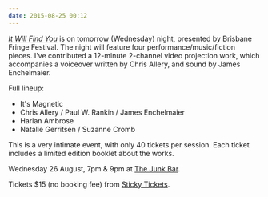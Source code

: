 ```yaml
---
date: 2015-08-25 00:12
---
```


[_It Will Find You_][1] is on tomorrow (Wednesday) night, presented by Brisbane
Fringe Festival. The night will feature four performance/music/fiction pieces.
I've contributed a 12-minute 2-channel video projection work, which accompanies
a voiceover written by Chris Allery, and sound by James Enchelmaier.

Full lineup:

- It's Magnetic
- Chris Allery / Paul W. Rankin / James Enchelmaier
- Harlan Ambrose
- Natalie Gerritsen / Suzanne Cromb

This is a very intimate event, with only 40 tickets per session. Each ticket
includes a limited edition booklet about the works.

Wednesday 26 August, 7pm & 9pm at [The Junk Bar][2].

Tickets $15 (no booking fee) from [Sticky Tickets][1].

[1]: https://www.stickytickets.com.au/28425/it_will_find_you.aspx
[2]: http://www.thejunkbar.com.au
